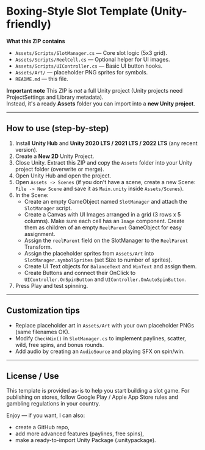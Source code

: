 
# Boxing-Style Slot Template (Unity-friendly)

**What this ZIP contains**
- `Assets/Scripts/SlotManager.cs` — Core slot logic (5x3 grid).
- `Assets/Scripts/ReelCell.cs` — Optional helper for UI images.
- `Assets/Scripts/UIController.cs` — Basic UI button hooks.
- `Assets/Art/` — placeholder PNG sprites for symbols.
- `README.md` — this file.

**Important note**
This ZIP is *not* a full Unity project (Unity projects need ProjectSettings and Library metadata).  
Instead, it's a ready **Assets** folder you can import into a **new Unity project**.

---

## How to use (step-by-step)

1. Install **Unity Hub** and **Unity 2020 LTS / 2021 LTS / 2022 LTS** (any recent version).
2. Create a **New 2D** Unity Project.
3. Close Unity. Extract this ZIP and copy the `Assets` folder into your Unity project folder (overwrite or merge).
4. Open Unity Hub and open the project.
5. Open `Assets -> Scenes` (if you don't have a scene, create a new Scene: `File -> New Scene` and save it as `Main.unity` inside `Assets/Scenes`).
6. In the Scene:
   - Create an empty GameObject named `SlotManager` and attach the `SlotManager` script.
   - Create a Canvas with UI Images arranged in a grid (3 rows x 5 columns). Make sure each cell has an `Image` component. Create them as children of an empty `ReelParent` GameObject for easy assignment.
   - Assign the `reelParent` field on the SlotManager to the `ReelParent` Transform.
   - Assign the placeholder sprites from `Assets/Art` into `SlotManager.symbolSprites` (set Size to number of sprites).
   - Create UI Text objects for `BalanceText` and `WinText` and assign them.
   - Create Buttons and connect their OnClick to `UIController.OnSpinButton` and `UIController.OnAutoSpinButton`.
7. Press Play and test spinning.

---

## Customization tips
- Replace placeholder art in `Assets/Art` with your own placeholder PNGs (same filenames OK).
- Modify `CheckWin()` in `SlotManager.cs` to implement paylines, scatter, wild, free spins, and bonus rounds.
- Add audio by creating an `AudioSource` and playing SFX on spin/win.

---

## License / Use
This template is provided as-is to help you start building a slot game. For publishing on stores, follow Google Play / Apple App Store rules and gambling regulations in your country.

Enjoy — if you want, I can also:
- create a GitHub repo,
- add more advanced features (paylines, free spins),
- make a ready-to-import Unity Package (.unitypackage).
